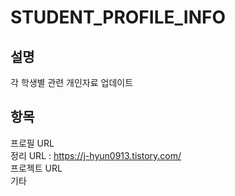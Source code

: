 # STUDENT_PROFILE_INFO
설명
---
각 학생별 관련 개인자료 업데이트 

항목
---
프로필 URL <br/>
정리 URL : https://j-hyun0913.tistory.com/ <br/>
프로젝트 URL <br/>
기타 

